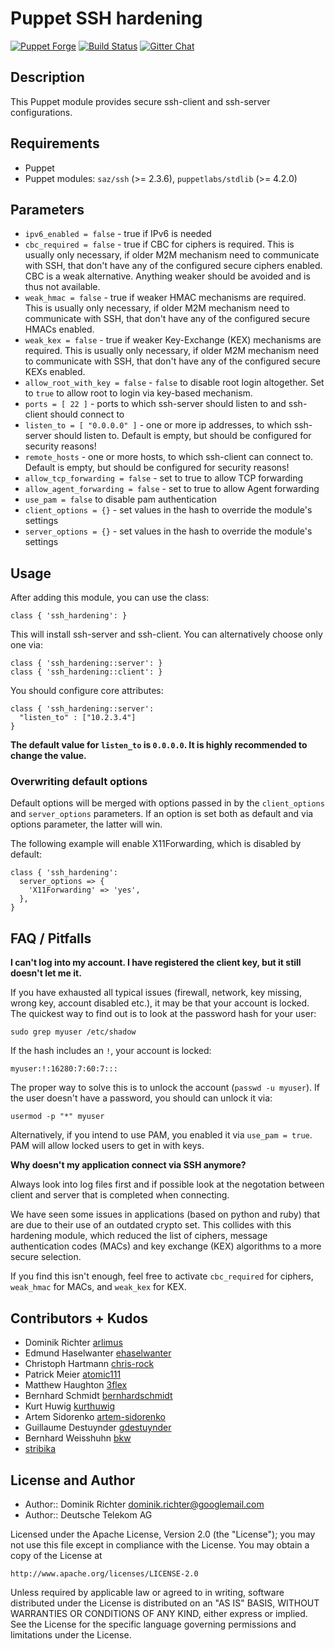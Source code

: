 # Puppet SSH hardening

[![Puppet Forge](https://img.shields.io/puppetforge/dt/hardening/ssh_hardening.svg)][1]
[![Build Status](http://img.shields.io/travis/hardening-io/puppet-ssh-hardening.svg)][2]
[![Gitter Chat](https://badges.gitter.im/Join%20Chat.svg)][3]

## Description

This Puppet module provides secure ssh-client and ssh-server configurations.

## Requirements

* Puppet
* Puppet modules: `saz/ssh` (>= 2.3.6), `puppetlabs/stdlib` (>= 4.2.0)


## Parameters

* `ipv6_enabled = false` - true if IPv6 is needed
* `cbc_required = false` - true if CBC for ciphers is required. This is usually only necessary, if older M2M mechanism need to communicate with SSH, that don't have any of the configured secure ciphers enabled. CBC is a weak alternative. Anything weaker should be avoided and is thus not available.
* `weak_hmac = false` - true if weaker HMAC mechanisms are required. This is usually only necessary, if older M2M mechanism need to communicate with SSH, that don't have any of the configured secure HMACs enabled.
* `weak_kex = false` - true if weaker Key-Exchange (KEX) mechanisms are required. This is usually only necessary, if older M2M mechanism need to communicate with SSH, that don't have any of the configured secure KEXs enabled.
* `allow_root_with_key = false` - `false` to disable root login altogether. Set to `true` to allow root to login via key-based mechanism.
* `ports = [ 22 ]` - ports to which ssh-server should listen to and ssh-client should connect to
* `listen_to = [ "0.0.0.0" ]` - one or more ip addresses, to which ssh-server should listen to. Default is empty, but should be configured for security reasons!
* `remote_hosts` - one or more hosts, to which ssh-client can connect to. Default is empty, but should be configured for security reasons!
* `allow_tcp_forwarding = false` - set to true to allow TCP forwarding
* `allow_agent_forwarding = false` - set to true to allow Agent forwarding
* `use_pam = false` to disable pam authentication
* `client_options = {}` - set values in the hash to override the module's settings
* `server_options = {}` - set values in the hash to override the module's settings

## Usage

After adding this module, you can use the class:

    class { 'ssh_hardening': }

This will install ssh-server and ssh-client. You can alternatively choose only one via:

    class { 'ssh_hardening::server': }
    class { 'ssh_hardening::client': }

You should configure core attributes:

    class { 'ssh_hardening::server':
      "listen_to" : ["10.2.3.4"]
    }

**The default value for `listen_to` is `0.0.0.0`. It is highly recommended to change the value.**

### Overwriting default options
Default options will be merged with options passed in by the `client_options` and `server_options` parameters.
If an option is set both as default and via options parameter, the latter will win.

The following example will enable X11Forwarding, which is disabled by default:

```puppet
class { 'ssh_hardening':
  server_options => {
    'X11Forwarding' => 'yes',
  },
}
```

## FAQ / Pitfalls

**I can't log into my account. I have registered the client key, but it still doesn't let me it.**

If you have exhausted all typical issues (firewall, network, key missing, wrong key, account disabled etc.), it may be that your account is locked. The quickest way to find out is to look at the password hash for your user:

    sudo grep myuser /etc/shadow

If the hash includes an `!`, your account is locked:

    myuser:!:16280:7:60:7:::

The proper way to solve this is to unlock the account (`passwd -u myuser`). If the user doesn't have a password, you should can unlock it via:

    usermod -p "*" myuser

Alternatively, if you intend to use PAM, you enabled it via `use_pam = true`. PAM will allow locked users to get in with keys.


**Why doesn't my application connect via SSH anymore?**

Always look into log files first and if possible look at the negotation between client and server that is completed when connecting.

We have seen some issues in applications (based on python and ruby) that are due to their use of an outdated crypto set. This collides with this hardening module, which reduced the list of ciphers, message authentication codes (MACs) and key exchange (KEX) algorithms to a more secure selection.

If you find this isn't enough, feel free to activate `cbc_required` for ciphers, `weak_hmac` for MACs, and `weak_kex` for KEX.

## Contributors + Kudos

* Dominik Richter [arlimus](https://github.com/arlimus)
* Edmund Haselwanter [ehaselwanter](https://github.com/ehaselwanter)
* Christoph Hartmann [chris-rock](https://github.com/chris-rock)
* Patrick Meier [atomic111](https://github.com/atomic111)
* Matthew Haughton [3flex](https://github.com/3flex)
* Bernhard Schmidt [bernhardschmidt](https://github.com/bernhardschmidt)
* Kurt Huwig [kurthuwig](https://github.com/kurthuwig)
* Artem Sidorenko [artem-sidorenko](https://github.com/artem-sidorenko)
* Guillaume Destuynder [gdestuynder](https://github.com/gdestuynder)
* Bernhard Weisshuhn [bkw](https://github.com/bkw)
* [stribika](https://github.com/stribika)

## License and Author

* Author:: Dominik Richter <dominik.richter@googlemail.com>
* Author:: Deutsche Telekom AG

Licensed under the Apache License, Version 2.0 (the "License");
you may not use this file except in compliance with the License.
You may obtain a copy of the License at

    http://www.apache.org/licenses/LICENSE-2.0

Unless required by applicable law or agreed to in writing, software
distributed under the License is distributed on an "AS IS" BASIS,
WITHOUT WARRANTIES OR CONDITIONS OF ANY KIND, either express or implied.
See the License for the specific language governing permissions and
limitations under the License.

[1]: https://forge.puppetlabs.com/hardening/ssh_hardening
[2]: http://travis-ci.org/hardening-io/puppet-ssh-hardening
[3]: https://gitter.im/hardening-io/general
